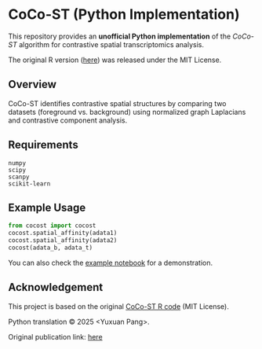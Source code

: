 # CoCo-ST (Python Implementation)

This repository provides an **unofficial Python implementation** of the *CoCo-ST* algorithm for contrastive spatial transcriptomics analysis.

The original R version ([here](https://github.com/WuLabMDA/CoCo-ST/tree/main)) was released under the MIT License.

## Overview

CoCo-ST identifies contrastive spatial structures by comparing two datasets (foreground vs. background) using normalized graph Laplacians and contrastive component analysis.

## Requirements

```
numpy
scipy
scanpy
scikit-learn
```

## Example Usage

```python
from cocost import cocost
cocost.spatial_affinity(adata1)
cocost.spatial_affinity(adata2)
cocost(adata_b, adata_t)
```

You can also check the [example notebook](./example.ipynb) for a demonstration.

## Acknowledgement

This project is based on the original [CoCo-ST R code](https://github.com/WuLabMDA/CoCo-ST/tree/main) (MIT License).

Python translation © 2025 \<Yuxuan Pang\>.

Original publication link: [here](https://www.nature.com/articles/s41556-025-01781-z)
